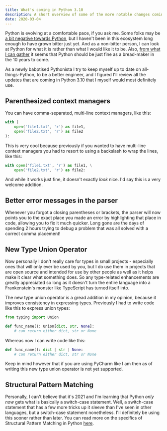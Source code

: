 ```yaml
---
title: What's coming in Python 3.10
description: A short overview of some of the more notable changes coming in Python 3.10 that I find useful
date: 2020-03-04
---
```


Python is evolving at a comfortable pace, if you ask me. Some folks may be [a bit negative towards Python](https://towardsdatascience.com/why-python-is-not-the-programming-language-of-the-future-30ddc5339b66), but I haven't been in this ecosystem long enough to have grown bitter just yet. And as a non-bitter person, I can look at Python for what it is rather than what I would like it to be. Also, [from what I can gather](https://stackoverflow.blog/2017/09/06/incredible-growth-python/) it seems that Python should be just fine as a bread-maker in the 10 years to come.

As a newly babptised Pythonista I try to keep myself up to date on all-things-Python, to be a better engineer, and I figured I'll review all the updates that are coming in Python 3.10 that I myself would most definitely use.

## Parenthesized context managers

You can have comma-separated, multi-line context managers, like this:

```python
with (
	open('file1.txt', 'r') as file1,
	open('file2.txt', 'r') as file2
):
```

This is very cool because previously if you wanted to have multi-line context managers you had to resort to using a backslash to wrap the lines, like this:


```python
with open('file1.txt', 'r') as file1, \
	open('file2.txt', 'r') as file2:
```

And while it works just fine, it doesn't exactly _look_ nice. I'd say this is a very welcome addition.

## Better error messages in the parser

Whenever you forgot a closing parentheses or brackets, the parser will now points you to the exact place you made an error by highlighting that place in code, allowing you to fix it much quicker. Long gone are the days of spending 2 hours trying to debug a problem that was all solved with a correct comma placement!

## New Type Union Operator

Now personally I don't really care for types in small projects - especially ones that will only ever be used by you, but I do use them in projects that are open source and intended for use by other people as well as it helps make it clear what something does. So any type-related enhancements are greatly appreciated so long as it doesn't turn the entire language into a Frankenstein's monster like TypeScript has turned itself into.

The new type union operator is a gread addition in my opinion, because it improves consistency in expressing types. Previously I had to write code like this to express union types:

```python
from typing import Union

def func_name(): Union[dict, str, None]:
	# can return either dict, str or None
```

Whereas now I can write code like this:

```python
def func_name(): dict | str | None:
	# can return either dict, str or None
```

Keep in mind however that if you are using PyCharm like I am then as of writing this new type union operator is not yet supported.

## Structural Pattern Matching

Personally, I can't believe that it's 2021 and I'm learning that Python _only now_ gets what is basically a switch-case statement. Well, a switch-case statement that has a few more tricks up it sleeve than I've seen in other languages, but a switch-case statement nonetheless. I'll definitely be using this sooner rather than later. You can read more on the specifics of Structural Pattern Matching in Python [here](https://www.python.org/dev/peps/pep-0634/).

